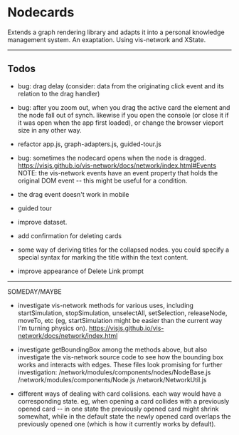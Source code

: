 # Nodecards

Extends a graph rendering library and adapts it into a personal knowledge management system. An exaptation. Using vis-network and XState.

---

## Todos

- bug: drag delay (consider: data from the originating click event and its relation to the drag handler)

- bug: after you zoom out, when you drag the active card the element and the node fall out of synch. likewise if you open the console (or close it if it was open when the app first loaded), or change the browser vieport size in any other way.

- refactor app.js, graph-adapters.js, guided-tour.js

- bug: sometimes the nodecard opens when the node is dragged.
  https://visjs.github.io/vis-network/docs/network/index.html#Events
  NOTE: the vis-network events have an event property that holds the original DOM event -- this might be useful for a condition.

- the drag event doesn't work in mobile

- guided tour

- improve dataset.

- add confirmation for deleting cards

- some way of deriving titles for the collapsed nodes. you could specify a special syntax for marking the title within the text content.

- improve appearance of Delete Link prompt

---

SOMEDAY/MAYBE

- investigate vis-network methods for various uses, including startSimulation, stopSimulation, unselectAll, setSelection, releaseNode, moveTo, etc
  (eg, startSimulation might be easier than the current way I'm turning physics on). https://visjs.github.io/vis-network/docs/network/index.html

- investigate getBoundingBox among the methods above, but also investigate the vis-network source code to see how the bounding box works and interacts
  with edges. These files look promising for further investigation:
  /network/modules/components/nodes/NodeBase.js
  /network/modules/components/Node.js
  /network/NetworkUtil.js

- different ways of dealing with card collisions. each way would have a corresponding state. eg, when opening a card collides with a
  previously opened card -- in one state the previously opened card might shrink somewhat, while in the default state the newly opened card overlaps
  the previously opened one (which is how it currently works by default).
